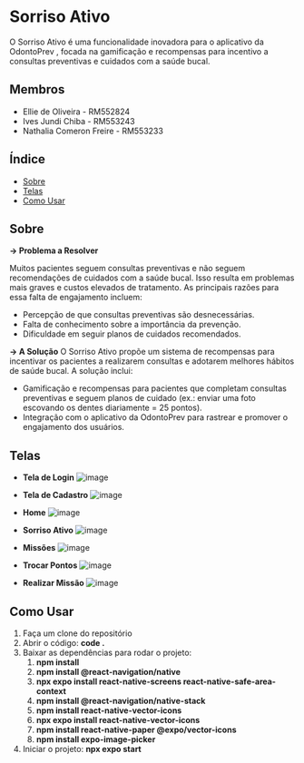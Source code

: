 # Sorriso Ativo

O Sorriso Ativo é uma funcionalidade inovadora para o aplicativo da OdontoPrev , focada na gamificação e recompensas para incentivo a consultas preventivas e cuidados com a saúde bucal.

## Membros

- Ellie de Oliveira - RM552824
- Ives Jundi Chiba - RM553243
- Nathalia Comeron Freire - RM553233

## Índice

- [Sobre](#sobre)
- [Telas](#telas)
- [Como Usar](#como-usar)

## Sobre

**-> Problema a Resolver**

Muitos pacientes seguem consultas preventivas e não seguem recomendações de cuidados com a saúde bucal. Isso resulta em problemas mais graves e custos elevados de tratamento. As principais razões para essa falta de engajamento incluem:

- Percepção de que consultas preventivas são desnecessárias.
- Falta de conhecimento sobre a importância da prevenção.
- Dificuldade em seguir planos de cuidados recomendados.

**-> A Solução**
O Sorriso Ativo propõe um sistema de recompensas para incentivar os pacientes a realizarem consultas e adotarem melhores hábitos de saúde bucal. A solução inclui:

- Gamificação e recompensas para pacientes que completam consultas preventivas e seguem planos de cuidado (ex.: enviar uma foto escovando os dentes diariamente = 25 pontos).
- Integração com o aplicativo da OdontoPrev para rastrear e promover o engajamento dos usuários.

## Telas

- **Tela de Login**
  ![image](https://github.com/user-attachments/assets/749380f7-1a6c-4b6b-b672-60c30f2b0bee)

- **Tela de Cadastro**
  ![image](https://github.com/user-attachments/assets/4ef6ff1c-e5b1-4b8d-a310-815f9e869317)

- **Home**
  ![image](https://github.com/user-attachments/assets/373e1d21-e8ba-46e6-9486-5c94aefe8214)

- **Sorriso Ativo**
  ![image](https://github.com/user-attachments/assets/3d761f7d-2d46-482e-b507-3c15fa1cac02)

- **Missões**
  ![image](https://github.com/user-attachments/assets/e4d2fa9b-eb14-4c5d-b60e-97eb205ae85d)

- **Trocar Pontos**
  ![image](https://github.com/user-attachments/assets/7adcd3a6-a19a-4b3c-bea2-e84db6fbc982)

- **Realizar Missão**
  ![image](https://github.com/user-attachments/assets/1d08b134-4958-4726-8efa-9729e3ca7f1a)


## Como Usar

1. Faça um clone do repositório
2. Abrir o código: **code .**
3. Baixar as dependências para rodar o projeto:
   1. **npm install**
   2. **npm install @react-navigation/native**
   3. **npx expo install react-native-screens react-native-safe-area-context**
   4. **npm install @react-navigation/native-stack**
   5. **npm install react-native-vector-icons**
   6. **npx expo install react-native-vector-icons**
   7. **npm install react-native-paper @expo/vector-icons**
   8. **npm install expo-image-picker**
4. Iniciar o projeto: **npx expo start**
